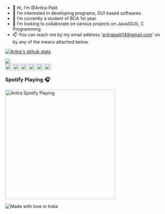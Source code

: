 - 👋 Hi, I’m @Aritra-Palit
- 👀 I’m interested in developing programs, GUI based softwares.
- 🌱 I’m currently a student of BCA 1st year.
- 💞️ I’m looking to collaborate on various projects on Java(GUI), C Programming.
- 📫 You can reach me by my email address 'aritrapalit14@gmail.com' on by any of the means attached below.

[![Aritra's github stats](https://github-readme-stats.vercel.app/api?username=Aritra-Palit&theme=nightowl)](https://github.com/Aritra-Palit?tab=repositories)

<a href="https://github.com/Aritra-Palit">
 
  <img align="center" src="https://github-readme-stats-teal.vercel.app/api/top-langs/?username=Aritra-Palit&layout=compact&theme=synthwave" />
</a>

<br/>

<a href="https://twitter.com/PalitAritra">
  <img align="left" alt="Aritra's Twitter " width="22px" src="https://img.icons8.com/color/480/000000/twitter--v1.png"/>
</a>
<a href="https://t.me/Major_Mike_Tango">
  <img align="left" alt="Aritra's Telegram" width="22px" src="https://img.icons8.com/color/480/000000/telegram-app--v1.png"/>
</a>
<a href="https://www.instagram.com/abstract_hypertext/">
  <img align="left" alt="Aritra's Instagram" width="22px" src="https://img.icons8.com/cute-clipart/480/000000/instagram-new.png"/>
</a>
<a href="https://www.youtube.com/channel/UCsAeRWHbBLNyxW8mLgWpXlw">
  <img align="left" alt="Aritra's Youtube" width="22px" src="https://img.icons8.com/color/480/000000/youtube-play.png"/>
</a>  
<a href="https://www.facebook.com/aritra.palit.14/">
  <img align="left" alt="Aritra's Facebook" width="22px" src="https://img.icons8.com/color/480/000000/facebook-circled--v5.png" />
</a>
<a href="https://tinder.com/@major_mike_tango">
  <img align="left" alt="Aritra's Tinder" width="22px" src="https://img.icons8.com/color/100/000000/--tinder.png"/>
</a>

<br />



### Spotify Playing 🎧

[<img align="center" src="https://spotify-github-profile.vercel.app/api/view?uid=suqbsnubtndqfz450fh0ned0c&cover_image=true&theme=default" alt="Aritra Spotify Playing" width="350" />](https://open.spotify.com/user/suqbsnubtndqfz450fh0ned0c)


![Made with love in India](https://madewithlove.now.sh/in?heart=true&template=for-the-badge)
